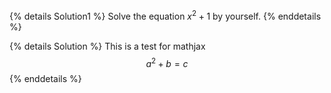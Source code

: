 {% details Solution1 %}
Solve the equation $x^2+1$ by yourself.
{% enddetails %}

{% details Solution %}
This is a test for mathjax
$$
a^2+b=c
$$
{% enddetails %}

